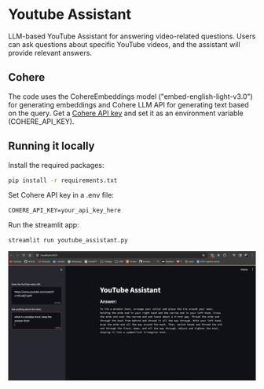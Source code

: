 # Youtube Assistant
LLM-based YouTube Assistant for answering video-related questions. Users can ask questions about specific YouTube videos, and the assistant will provide relevant answers.

## Cohere

The code uses the CohereEmbeddings model ("embed-english-light-v3.0") for generating embeddings and Cohere LLM API for generating text based on the query. Get a [Cohere API key](https://dashboard.cohere.ai/) and set it as an environment variable (COHERE_API_KEY).

## Running it locally

Install the required packages:

```bash
pip install -r requirements.txt
```
Set Cohere API key in a .env file:

```
COHERE_API_KEY=your_api_key_here
```

Run the streamlit app:

```bash
streamlit run youtube_assistant.py
```

![YouTube Assistant App](/Youtube-Assistant.png)


